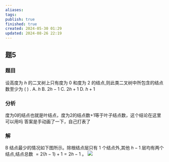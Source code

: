 ```yaml
---
aliases: 
tags: 
publish: true
finished: true
created: 2024-05-30 01:29
updated: 2024-08-26 22:19
---
```

## 题5
### 题目
设高度为 $h$ 的二叉树上只有度为 0 和度为 2 的结点,则此类二叉树中所包含的结点数至少为 ( ) .
A. $h$ 
B. ${2h} - 1$ 
C. ${2h} + 1$ 
D. $h + 1$
### 分析
度为0的结点也就是叶结点，度为2的结点数+1等于叶子结点数，这个结论在这里可以用吗
答案是手动画了一下，自己打表了
### 解
B
结点最少的情况如下图所示。除根结点层只有 1 个结点外,其他 $h - 1$ 层均有两个结点,结点总数 $= 2\left( {h - 1}\right)  + 1 = {2h} - 1$ 。
![](https://img.hwenyi.live/202408270258194.webp)